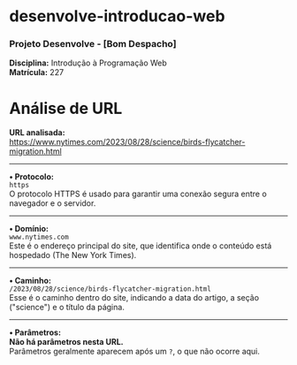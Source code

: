 # desenvolve-introducao-web

### Projeto Desenvolve - [Bom Despacho]

**Disciplina:** Introdução à Programação Web  
**Matrícula:** 227

  # Análise de URL

**URL analisada:**  
https://www.nytimes.com/2023/08/28/science/birds-flycatcher-migration.html

---

**• Protocolo:**  
`https`  
O protocolo HTTPS é usado para garantir uma conexão segura entre o navegador e o servidor.

---

**• Domínio:**  
`www.nytimes.com`  
Este é o endereço principal do site, que identifica onde o conteúdo está hospedado (The New York Times).

---

**• Caminho:**  
`/2023/08/28/science/birds-flycatcher-migration.html`  
Esse é o caminho dentro do site, indicando a data do artigo, a seção ("science") e o título da página.

---

**• Parâmetros:**  
**Não há parâmetros nesta URL.**  
Parâmetros geralmente aparecem após um `?`, o que não ocorre aqui.
